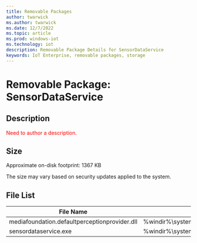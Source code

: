 ```yaml
---
title: Removable Packages
author: twarwick
ms.author: twarwick
ms.date: 12/7/2022
ms.topic: article
ms.prod: windows-iot
ms.technology: iot
description: Removable Package Details for SensorDataService
keywords: IoT Enterprise, removable packages, storage
---
```


# Removable Package: SensorDataService
## Description
<span style="color:red"> Need to author a description. </span>
## Size
Approximate on-disk footprint: 1367 KB

The size may vary based on security updates applied to the system.
## File List
| File Name | Installed Location |
|-----------|--------------------|
| mediafoundation.defaultperceptionprovider.dll | %windir%\system32\mediafoundation.defaultperceptionprovider.dll |
| sensordataservice.exe                         | %windir%\system32\sensordataservice.exe |